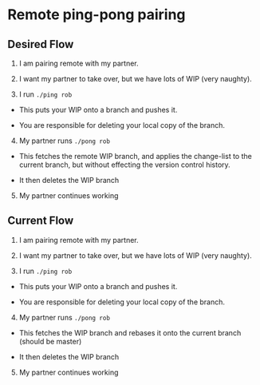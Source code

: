 # Remote ping-pong pairing

## Desired Flow

1. I am pairing remote with my partner.

2. I want my partner to take over, but we have lots of WIP (very naughty).

3. I run `./ping rob`

- This puts your WIP onto a branch and pushes it.

- You are responsible for deleting your local copy of the branch.

4. My partner runs `./pong rob`

- This fetches the remote WIP branch, and applies the change-list to the
current branch, but without effecting the version control history.

- It then deletes the WIP branch

5. My partner continues working

## Current Flow

1. I am pairing remote with my partner.

2. I want my partner to take over, but we have lots of WIP (very naughty).

3. I run `./ping rob`

- This puts your WIP onto a branch and pushes it.

- You are responsible for deleting your local copy of the branch.

4. My partner runs `./pong rob`

- This fetches the WIP branch and rebases it onto the current branch (should be master)

- It then deletes the WIP branch

5. My partner continues working
